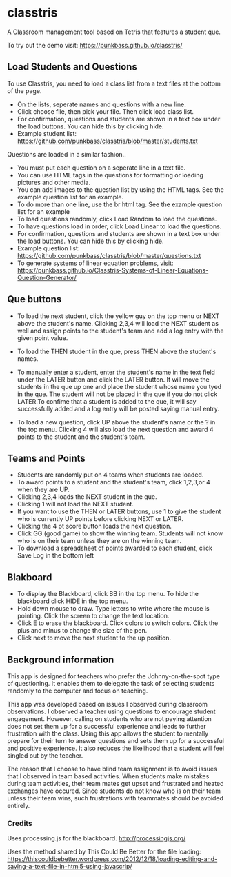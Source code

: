 # classtris
A Classroom management tool based on Tetris that features a student que.

To try out the demo visit: https://punkbass.github.io/classtris/

## Load Students and Questions

To use Classtris, you need to load a class list from a text files at the bottom of the page. 
- On the lists, seperate names and questions with a new line. 
- Click choose file, then pick your file. Then click load class list.
- For confirmation, questions and students are shown in a text box under the load buttons. You can hide this by clicking hide.
- Example student list: https://github.com/punkbass/classtris/blob/master/students.txt<br>

Questions are loaded in a similar fashion..
- You must put each question on a seperate line in a text file. 
- You can use HTML tags in the questions for formatting or loading pictures and other media. 
- You can add images to the question list by using the HTML tags. See the example question list for an example.
- To do more than one line, use the br html tag. See the example question list for an example
- To load questions randomly, click Load Random to load the questions. 
- To have questions load in order, click Load Linear to load the questions.
- For confirmation, questions and students are shown in a text box under the load buttons. You can hide this by clicking hide.
- Example question list: https://github.com/punkbass/classtris/blob/master/questions.txt
- To generate systems of linear equation problems, visit: https://punkbass.github.io/Classtris-Systems-of-Linear-Equations-Question-Generator/



## Que buttons

- To load the next student, click the yellow guy on the top menu or NEXT above the student's name. Clicking 2,3,4 will load the NEXT student as well and assign points to the student's team and add a log entry with the given point value. 
- To load the THEN student in the que, press THEN above the student's names.
- To manually enter a student, enter the student's name in the text field under the LATER button and click the LATER button. It will move the students in the que up one and place the student whose name you tyed in the que. The student will not be placed in the que if you do not click LATER.To confime that a student is added to the que, it will say successfully added and a log entry will be posted saying manual entry.

- To load a new question, click UP above the student's name or the ? in the top menu. Clicking 4 will also load the next question and award 4 points to the student and the student's team.

## Teams and Points

- Students are randomly put on 4 teams when students are loaded.
- To award points to a student and the student's team, click 1,2,3,or 4 when they are UP. 
- Clicking 2,3,4 loads the NEXT student in the que. 
- Clicking 1 will not load the NEXT student.
- If you want to use the THEN or LATER buttons, use 1 to give the student who is currently UP points before clicking NEXT or LATER.
- Clicking the 4 pt score button loads the next question. 
- Click GG (good game) to show the winning team. Students will not know who is on their team unless they are on the winning team. 
- To download a spreadsheet of points awarded to each student, click Save Log in the bottom left

## Blakboard
- To display the Blackboard, click BB in the top menu. To hide the blackboard click HIDE in the top menu.
 - Hold down mouse to draw. Type letters to write where the mouse is pointing. Click the screen to change the text location.
-  Click E to erase the blackboard. Click colors to switch colors. Click the plus and minus to change the size of the pen.
- Click next to move the next student to the up position.
 
 ## Background information
 
This app is designed for teachers who prefer the Johnny-on-the-spot type of questioning. It enables them to delegate the task of selecting students randomly to the computer and focus on teaching. 
 
 This app was developed based on issues I observed during classroom observations. I observed a teacher using questions to encourage student engagement. However, calling on students who are not paying attention does not set them up for a successful experience and leads to further frustration with the class. Using this app allows the student to mentally prepare for their turn to answer questions and sets them up for a successful and positive experience. It also reduces the likelihood that a student will feel singled out by the teacher.

The reason that I choose to have blind team assignment is to avoid issues that I observed in team based activities. When students make mistakes during team activities, their team mates get upset and frustrated and heated exchanges have occured. Since students do not know who is on their team unless their team wins, such frustrations with teammates should be avoided entirely. 


### Credits
 
Uses processing.js for the blackboard. http://processingjs.org/

Uses the method shared by This Could Be Better for the file loading: https://thiscouldbebetter.wordpress.com/2012/12/18/loading-editing-and-saving-a-text-file-in-html5-using-javascrip/
